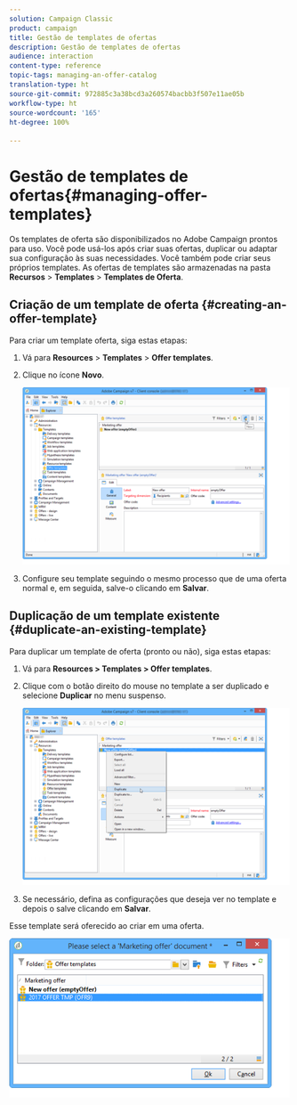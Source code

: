 ```yaml
---
solution: Campaign Classic
product: campaign
title: Gestão de templates de ofertas
description: Gestão de templates de ofertas
audience: interaction
content-type: reference
topic-tags: managing-an-offer-catalog
translation-type: ht
source-git-commit: 972885c3a38bcd3a260574bacbb3f507e11ae05b
workflow-type: ht
source-wordcount: '165'
ht-degree: 100%

---
```



# Gestão de templates de ofertas{#managing-offer-templates}

Os templates de oferta são disponibilizados no Adobe Campaign prontos para uso. Você pode usá-los após criar suas ofertas, duplicar ou adaptar sua configuração às suas necessidades. Você também pode criar seus próprios templates. As ofertas de templates são armazenadas na pasta **Recursos** > **Templates** > **Templates de Oferta**.

## Criação de um template de oferta {#creating-an-offer-template}

Para criar um template oferta, siga estas etapas:

1. Vá para **Resources** > **Templates** > **Offer templates**.
1. Clique no ícone **Novo**.

   ![](assets/offer_model_001.png)

1. Configure seu template seguindo o mesmo processo que de uma oferta normal e, em seguida, salve-o clicando em **Salvar**.

## Duplicação de um template existente {#duplicate-an-existing-template}

Para duplicar um template de oferta (pronto ou não), siga estas etapas:

1. Vá para **Resources > Templates > Offer templates**.
1. Clique com o botão direito do mouse no template a ser duplicado e selecione **Duplicar** no menu suspenso.

   ![](assets/offer_model_002.png)

1. Se necessário, defina as configurações que deseja ver no template e depois o salve clicando em **Salvar**.

Esse template será oferecido ao criar em uma oferta.

![](assets/offer_modelcreated_001.png)

